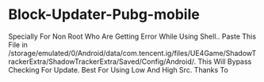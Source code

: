 # Block-Updater-Pubg-mobile

Specially For Non Root Who Are Getting Error While Using Shell.. Paste This File in /storage/emulated/0/Android/data/com.tencent.ig/files/UE4Game/ShadowTrackerExtra/ShadowTrackerExtra/Saved/Config/Android/. This Will Bypass Checking For Update. Best For Using Low And High Src.  Thanks To
